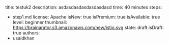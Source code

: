 title: testuk2
description: asdasdasdasdasdasdasd
time: 40 minutes
steps:
  - step1.md
license: Apache
isNew: true
isPremium: true
isAvailable: true
level: beginner
thumbnail: https://brainarator.s3.amazonaws.com/new/istio.svg
state: draft
isDraft: true
authors:
  - usaidkhan
